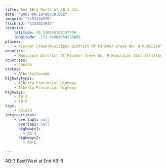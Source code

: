 ```yaml
---
title: End AB-6 North at AB-3 Jct.
date: "2005-09-10T00:00:00Z"
imageid: "1153024939"
flickrid: "1153024939"
location:
    latitude: 49.520918187107746
    longitude: -113.94804954528809
places:
    - Pincher Creek|Municipal District Of Pincher Creek No. 9 Municipal District|Alberta|Canada
counties:
    - Municipal District Of Pincher Creek No. 9 Municipal District|Alberta|Canada
countries:
    - Canada
states:
    - Alberta|Canada
highwaytypes:
    - Alberta Provincial Highway
    - Alberta Provincial Highway
highways:
    - AB-3
    - AB-6
tags:
    - Shield
intersections:
    - overlap1: null
      overlap2: null
      highways1:
        - AB-3
      highways2:
        - AB-6

---
```

AB-3 East/West at End AB-6